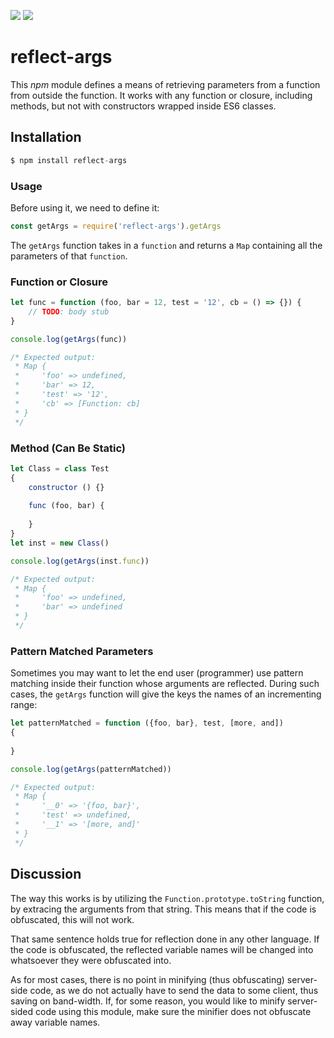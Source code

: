 <p align="left">
<a href="https://travis-ci.org/Tabaci/reflect-args"><img src="https://travis-ci.org/Tabaci/reflect-args.svg?branch=master"></a>
<a href="https://codecov.io/gh/Tabaci/reflect-args"><img src="https://codecov.io/gh/Tabaci/reflect-args/branch/master/graph/badge.svg" /></a>
</p>

# reflect-args

This *npm* module defines a means of retrieving parameters from a function from 
outside the function. It works with any function or closure, including methods, 
but not with constructors wrapped inside ES6 classes. 

## Installation

```javascript
$ npm install reflect-args
```

### Usage

Before using it, we need to define it:

```javascript
const getArgs = require('reflect-args').getArgs
```

The `getArgs` function takes in a `function` and returns a `Map` containing all 
the parameters of that `function`.

### Function or Closure

```javascript
let func = function (foo, bar = 12, test = '12', cb = () => {}) {
	// TODO: body stub
}

console.log(getArgs(func))

/* Expected output:
 * Map {
 *     'foo' => undefined, 
 *     'bar' => 12, 
 *     'test' => '12',
 *     'cb' => [Function: cb]
 * }
 */
```

### Method (Can Be Static)

```javascript
let Class = class Test
{
	constructor () {}
	
	func (foo, bar) {
		
	}
}
let inst = new Class()

console.log(getArgs(inst.func))

/* Expected output:
 * Map {
 *     'foo' => undefined, 
 *     'bar' => undefined	
 * }
 */
```

### Pattern Matched Parameters

Sometimes you may want to let the end user (programmer) use pattern matching 
inside their function whose arguments are reflected. During such cases, the 
`getArgs` function will give the keys the names of an incrementing range:

```javascript
let patternMatched = function ({foo, bar}, test, [more, and])
{
	
}

console.log(getArgs(patternMatched))

/* Expected output:
 * Map {
 *     '__0' => '{foo, bar}', 
 *     'test' => undefined, 
 *     '__1' => '[more, and]'
 * }
 */
```

## Discussion

The way this works is by utilizing the `Function.prototype.toString` function, 
by extracing the arguments from that string. This means that if the code is 
obfuscated, this will not work.

That same sentence holds true for reflection done in any other language. If the 
code is obfuscated, the reflected variable names will be changed into whatsoever 
they were obfuscated into.

As for most cases, there is no point in minifying (thus obfuscating) server-side 
code, as we do not actually have to send the data to some client, thus saving on 
band-width. If, for some reason, you would like to minify server-sided code 
using this module, make sure the minifier does not obfuscate away variable 
names.
